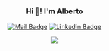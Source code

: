 


<div align="center">
  
  <h3>Hi 👋! I'm Alberto</h3>
  
  [![Mail Badge](https://img.shields.io/badge/-albertopluecker-c0392b?style=flat&labelColor=c0392b&logo=gmail&logoColor=white)](mailto:albertopluecker@gmail.com)
  [![Linkedin Badge](https://img.shields.io/badge/-LinkedIn-0e76a8?style=flat&labelColor=0e76a8&logo=linkedin&logoColor=white)](https://www.linkedin.com/in/alberto-pluecker/)  
</div>
<p align="center">
  <a href="https://skillicons.dev">
    <img src="https://skillicons.dev/icons?i=go,py,docker,kubernetes,git,githubactions,ansible,terraform,linux,bash,vim,gcp&perline=4" />
  </a>
</p>
